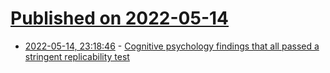 # [Published on 2022-05-14](index.md)

* [2022-05-14, 23:18:46](https://news.ycombinator.com/item?id=31383665) - [Cognitive psychology findings that all passed a stringent replicability test](https://digest.bps.org.uk/2017/06/05/these-nine-cognitive-psychology-findings-all-passed-a-stringent-test-of-their-replicability/)
